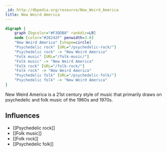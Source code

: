 ```yaml
---
_id: http://dbpedia.org/resource/New_Weird_America
title: New Weird America
---
```


```dot
digraph {
	graph [bgcolor="#F3DDB8" rankdir=LR]
	node [color="#26242F" penwidth=3.0]
	"New Weird America" [shape=circle]
	"Psychedelic rock" [URL="/psychedelic-rock/"]
	"Psychedelic rock" -> "New Weird America"
	"Folk music" [URL="/folk-music/"]
	"Folk music" -> "New Weird America"
	"Folk rock" [URL="/folk-rock/"]
	"Folk rock" -> "New Weird America"
	"Psychedelic folk" [URL="/psychedelic-folk/"]
	"Psychedelic folk" -> "New Weird America"
}
```

New Weird America is a 21st century style of music that primarily draws on psychedelic and folk music of the 1960s and 1970s.

## Influences

- [[Psychedelic rock]]
- [[Folk music]]
- [[Folk rock]]
- [[Psychedelic folk]]
